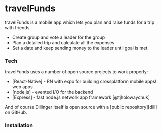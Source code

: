 # travelFunds


travelFunds is a mobile app which lets you plan and raise funds for a trip with friends.

  - Create group and vote a leader for the group
  - Plan a detailed trip and calculate all the expenses
  - Set a date and keep sending money to the leader until goal is met.

### Tech

travelFunds uses a number of open source projects to work properly:

* [React-Native] - RN with expo for building crossplatform mobile apps!
 web apps
* [node.js] - evented I/O for the backend
* [Express] - fast node.js network app framework [@tjholowaychuk]


And of course Dillinger itself is open source with a [public repository][dill]
 on GitHub.

### Installation

